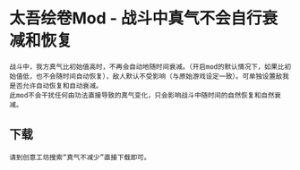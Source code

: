 # 太吾绘卷Mod - 战斗中真气不会自行衰减和恢复
    战斗中，我方真气比初始值高时，不再会自动地随时间衰减。（开启mod的默认情况下，如果比初始值低，也不会随时间自动恢复），敌人默认不受影响（与原始游戏设定一致）。可单独设置敌我是否允许自动恢复和自动衰减。
    此mod不会干扰任何由功法直接导致的真气变化，只会影响战斗中随时间的自然恢复和自然衰减。

## 下载
    请到创意工坊搜索“真气不减少”直接下载即可。
